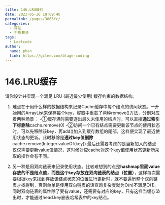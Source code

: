 ```yaml
---
title: 146.LRU缓存
date: 2023-05-16 18:09:40
permalink: /pages/3865fc/
categories:
  - 算法
  - 手撕算法
tags:
  - Leetcode
author: 
  name: phan
  link: https://gitee.com/blage-coding
---
```

# 146.LRU缓存

请你设计并实现一个满足  LRU (最近最少使用) 缓存约束的数据结构。

1. 难点在于用什么样的数据结构来记录Cache缓存中每个结点的访问状态。一开始用的ArrayList来保存每个key，容器中重载了两种remove()方法，分别对应着两种场景：
   -①缓存满时需要逐出最久未使用的结点时，可以直接**通过索引下标删除**cache.remove(0)
   -②访问一个已有结点需要更新该节点的使用状态时，可以先移除该key，再add()加入到缓存数组的尾部，这样便实现了最近使用状态的更新。此时移除是**通过key值删除**cache.remove(Integer.valueOf(key))
   最后还需要考虑的是当新加入的结点仅仅需要更新value值情况，这时候对应cache对这个key值使用状态更新所采取的操作会有不同。

2. 另一种是用双向链表来记录使用状态。比较难想到的点是**hashmap里面value存放的不是结点值，而是这个key存放在双向链表的结点（位置）**，这样每次需要根据key来找到存放该结点状态的位置进行更新时，就不要遍历整个双向链表才找得到，否则单单是使用双向链表的话查询复杂度就为O(n)不满足O(1)。同时双向链表的属性除了要有value，还需要有对应的key，只有这样当缓存溢出时，才能通过head.key删去哈希表中的key结点。